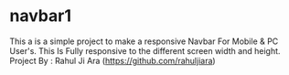 # navbar1
This a is a simple project to make a responsive Navbar For Mobile &amp; PC User's. This Is Fully responsive to the different screen width and height. Project By : Rahul Ji Ara (https://github.com/rahuljiara)
